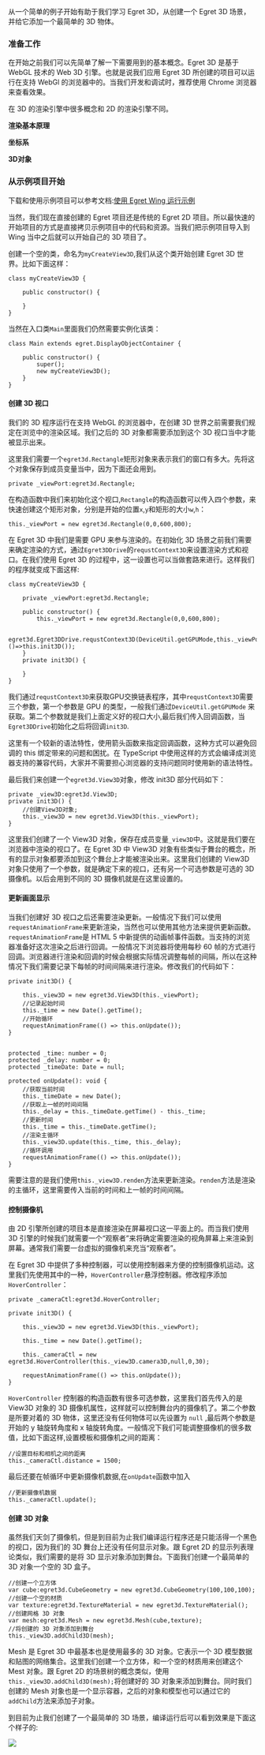 从一个简单的例子开始有助于我们学习 Egret 3D，从创建一个 Egret 3D 场景，并给它添加一个最简单的 3D 物体。

### 准备工作

在开始之前我们可以先简单了解一下需要用到的基本概念。Egret 3D 是基于 WebGL 技术的 Web 3D 引擎。也就是说我们应用 Egret 3D 所创建的项目可以运行在支持 WebGl 的浏览器中的。当我们开发和调试时，推荐使用 Chrome 浏览器来查看效果。

在 3D 的渲染引擎中很多概念和 2D 的渲染引擎不同。

**渲染基本原理**

**坐标系**

**3D对象**

### 从示例项目开始

下载和使用示例项目可以参考文档:[使用 Egret Wing 运行示例](http://edn.egret.com/cn/docs/page/830)

当然，我们现在直接创建的 Egret 项目还是传统的 Egret 2D 项目。所以最快速的开始项目的方式是直接拷贝示例项目中的代码和资源。当我们把示例项目导入到 Wing 当中之后就可以开始自己的 3D 项目了。

创建一个空的类，命名为`myCreateView3D`,我们从这个类开始创建 Egret 3D 世界。比如下面这样：

```
class myCreateView3D {

    public constructor() {
        
    }
}
```

当然在入口类`Main`里面我们仍然需要实例化该类：

```
class Main extends egret.DisplayObjectContainer {

    public constructor() {
        super();
        new myCreateView3D();
    }
}
```

#### 创建 3D 视口

我们的 3D 程序运行在支持 WebGL 的浏览器中，在创建 3D 世界之前需要我们规定在浏览中的渲染区域。我们之后的 3D 对象都需要添加到这个 3D 视口当中才能被显示出来。

这里我们需要一个`egret3d.Rectangle`矩形对象来表示我们的窗口有多大。先将这个对象保存到成员变量当中，因为下面还会用到。

```
private _viewPort:egret3d.Rectangle;
```

在构造函数中我们来初始化这个视口,`Rectangle`的构造函数可以传入四个参数，来快速创建这个矩形对象，分别是开始的位置`x`,`y`和矩形的大小`w`,`h`：

```
this._viewPort = new egret3d.Rectangle(0,0,600,800);
```

在 Egret 3D 中我们是需要 GPU 来参与渲染的。在初始化 3D 场景之前我们需要来确定渲染的方式，通过`Egret3DDrive`的`requstContext3D`来设置渲染方式和视口。在我们使用 Egret 3D 的过程中，这一设置也可以当做套路来进行。这样我们的程序就变成下面这样:

```
class myCreateView3D {

    private _viewPort:egret3d.Rectangle;

    public constructor() {
        this._viewPort = new egret3d.Rectangle(0,0,600,800);

        egret3d.Egret3DDrive.requstContext3D(DeviceUtil.getGPUMode,this._viewPort,()=>this.init3D());
    }
    private init3D() {

    }
}
```

我们通过`requstContext3D`来获取GPU交换链表程序，其中`requstContext3D`需要三个参数，第一个参数是 GPU 的类型，一般我们通过`DeviceUtil.getGPUMode` 来获取。第二个参数就是我们上面定义好的视口大小,最后我们传入回调函数，当`Egret3DDrive`初始化之后将回调`init3D`.

这里有一个较新的语法特性，使用箭头函数来指定回调函数，这种方式可以避免回调的 this 绑定带来的问题和困扰。在 TypeScript 中使用这样的方式会编译成浏览器支持的兼容代码，大家并不需要担心浏览器的支持问题同时使用新的语法特性。

最后我们来创建一个`egret3d.View3D`对象，修改 init3D 部分代码如下：

```
private _view3D:egret3d.View3D;
private init3D() {
    //创建View3D对象;    
    this._view3D = new egret3d.View3D(this._viewPort);
}
```

这里我们创建了一个 View3D 对象，保存在成员变量`_view3D`中。这就是我们要在浏览器中渲染的视口了。在 Egret 3D 中 View3D 对象有些类似于舞台的概念，所有的显示对象都要添加到这个舞台上才能被渲染出来。这里我们创建的 View3D 对象只使用了一个参数，就是确定下来的视口，还有另一个可选参数是可选的 3D 摄像机。以后会用到不同的 3D 摄像机就是在这里设置的。

#### 更新画面显示

当我们创建好 3D 视口之后还需要渲染更新。一般情况下我们可以使用`requestAnimationFrame`来更新渲染，当然也可以使用其他方法来提供更新函数。`requestAnimationFrame`是 HTML 5 中新提供的动画帧事件函数。当支持的浏览器准备好这次渲染之后进行回调。一般情况下浏览器将使用每秒 60 帧的方式进行回调。浏览器进行渲染和回调的时候会根据实际情况调整每帧的间隔，所以在这种情况下我们需要记录下每帧的时间间隔来进行渲染。修改我们的代码如下：

```
private init3D() {

    this._view3D = new egret3d.View3D(this._viewPort);
    //记录起始时间    
    this._time = new Date().getTime();
    //开始循环
    requestAnimationFrame(() => this.onUpdate());
}


protected _time: number = 0;
protected _delay: number = 0;
protected _timeDate: Date = null;

protected onUpdate(): void {
    //获取当前时间
    this._timeDate = new Date();
    //获取上一帧的时间间隔
    this._delay = this._timeDate.getTime() - this._time;
    //更新时间
    this._time = this._timeDate.getTime();
    //渲染主循环
    this._view3D.update(this._time, this._delay);
    //循环调用
    requestAnimationFrame(() => this.onUpdate());
}
```

需要注意的是我们使用`this._view3D.renden`方法来更新渲染。`renden`方法是渲染的主循环，这里需要传入当前的时间和上一帧的时间间隔。


#### 控制摄像机

由 2D 引擎所创建的项目本是直接渲染在屏幕视口这一平面上的。而当我们使用 3D 引擎的时候我们就需要一个“观察者”来将确定需要渲染的视角屏幕上来渲染到屏幕。通常我们需要一台虚拟的摄像机来充当“观察者”。

在 Egret 3D 中提供了多种控制器，可以使用控制器来方便的控制摄像机运动。这里我们先使用其中的一种，`HoverController`悬浮控制器。修改程序添加`HoverController`：

```
private _cameraCtl:egret3d.HoverController;

private init3D() {

    this._view3D = new egret3d.View3D(this._viewPort);

    this._time = new Date().getTime();

    this._cameraCtl = new egret3d.HoverController(this._view3D.camera3D,null,0,30);

    requestAnimationFrame(() => this.onUpdate());
}
```

`HoverController` 控制器的构造函数有很多可选参数，这里我们首先传入的是 View3D 对象的 3D 摄像机属性，这样就可以控制舞台内的摄像机了。第二个参数是所要对着的 3D 物体，这里还没有任何物体可以先设置为 `null` ,最后两个参数是开始的 y 轴旋转角度和 x 轴旋转角度。一般情况下我们可能调整摄像机的很多数值，比如下面这样,设置模板和摄像机之间的距离：

```
//设置目标和相机之间的距离
this._cameraCtl.distance = 1500;
```

最后还要在帧循环中更新摄像机数据,在`onUpdate`函数中加入

```
//更新摄像机数据
this._cameraCtl.update();
```

#### 创建 3D 对象

虽然我们天剑了摄像机，但是到目前为止我们编译运行程序还是只能活得一个黑色的视口，因为我们的 3D 舞台上还没有任何显示对象。跟 Egret 2D 的显示列表理论类似，我们需要的是将 3D 显示对象添加到舞台。下面我们创建一个最简单的 3D 对象一个空的 3D 盒子。

```
//创建一个立方体
var cube:egret3d.CubeGeometry = new egret3d.CubeGeometry(100,100,100);
//创建一个空的材质
var texture:egret3d.TextureMaterial = new egret3d.TextureMaterial();
//创建网格 3D 对象 
var mesh:egret3d.Mesh = new egret3d.Mesh(cube,texture);
//将创建的 3D 对象添加到舞台
this._view3D.addChild3D(mesh);
```

Mesh 是 Egret 3D 中最基本也是使用最多的 3D 对象。它表示一个 3D 模型数据和贴图的网络集合。这里我们创建一个立方体，和一个空的材质用来创建这个 Mest 对象。跟 Egret 2D
的场景树的概念类似，使用`this._view3D.addChild3D(mesh);`将创建好的 3D 对象来添加到舞台。同时我们创建的 Mesh 对象也是一个显示容器，之后的对象和模型也可以通过它的`addChild`方法来添加子对象。

到目前为止我们创建了一个最简单的 3D 场景，编译运行后可以看到效果是下面这个样子的:

![](569f338ba2cf9.png)










